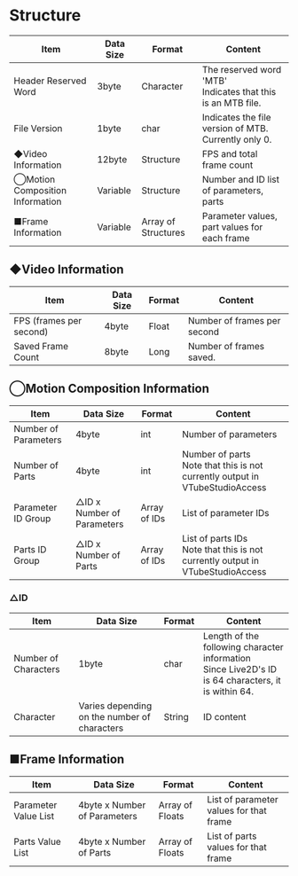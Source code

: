# Structure

|Item|Data Size|Format|Content|
|-|-|-|-|
|Header Reserved Word|3byte|Character|The reserved word 'MTB'<br>Indicates that this is an MTB file.|
|File Version|1byte|char|Indicates the file version of MTB.<br>Currently only 0.|
|◆Video Information|12byte|Structure|FPS and total frame count|
|◯Motion Composition Information|Variable|Structure|Number and ID list of parameters, parts|
|■Frame Information|Variable|Array of Structures|Parameter values, part values for each frame|

## ◆Video Information

|Item|Data Size|Format|Content|
|-|-|-|-|
|FPS (frames per second)|4byte|Float|Number of frames per second|
|Saved Frame Count|8byte|Long|Number of frames saved.|

## ◯Motion Composition Information

|Item|Data Size|Format|Content|
|-|-|-|-|
|Number of Parameters|4byte|int|Number of parameters|
|Number of Parts|4byte|int|Number of parts<br>Note that this is not currently output in VTubeStudioAccess|
|Parameter ID Group|△ID x Number of Parameters|Array of IDs|List of parameter IDs|
|Parts ID Group|△ID x Number of Parts|Array of IDs|List of parts IDs<br>Note that this is not currently output in VTubeStudioAccess|

### △ID

|Item|Data Size|Format|Content|
|-|-|-|-|
|Number of Characters|1byte|char|Length of the following character information<br>Since Live2D's ID is 64 characters, it is within 64.|
|Character|Varies depending on the number of characters|String|ID content|

## ■Frame Information

|Item|Data Size|Format|Content|
|-|-|-|-|
|Parameter Value List|4byte x Number of Parameters|Array of Floats|List of parameter values for that frame|
|Parts Value List|4byte x Number of Parts|Array of Floats|List of parts values for that frame|